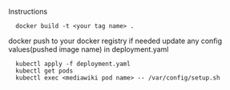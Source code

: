 Instructions

      docker build -t <your tag name> .
  docker push to your docker registry if needed
  update any config values(pushed image name) in deployment.yaml
  
  
      kubectl apply -f deployment.yaml
      kubectl get pods
      kubectl exec <mediawiki pod name> -- /var/config/setup.sh
